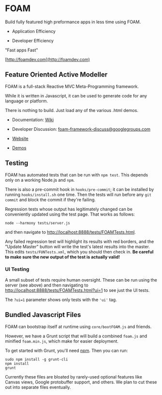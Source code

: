 # FOAM

Build fully featured high preformance apps in less time using FOAM.

  * Application Efficiency

  * Developer Efficiency

"Fast apps Fast"

[http://foamdev.com](http://foamdev.com)

## Feature Oriented Active Modeller

FOAM is a full-stack Reactive MVC Meta-Programming framework.

While it is written in Javascript, it can be used to generate code for any
language or platform.

There is nothing to build.  Just load any of the various .html demos.

  * Documentation: [Wiki](https://github.com/foam-framework/foam/wiki)

  * Developer Discussion: [foam-framework-discuss@googlegroups.com](https://groups.google.com/forum/#!forum/foam-framework-discuss)

  * [Website](http://foam-framework.github.io/foam/)

  * [Demos](http://foam-framework.github.io/foam/foam/demos/DemoCat.html)

## Testing

FOAM has automated tests that can be run with `npm test`. This depends only on a working Node.js and `npm`.

There is also a pre-commit hook in `hooks/pre-commit`; it can be installed by running `hooks/install.sh` one time. Then the tests will run before any `git commit` and block the commit if they're failing.

Regression tests whose output has legitimately changed can be conveniently updated using the test page. That works as follows:
```
node --harmony tests/server.js
```
and then navigate to [http://localhost:8888/tests/FOAMTests.html](http://localhost:8888/tests/FOAMTests.html).

Any failed regression test will highlight its results with red borders, and the "Update Master" button will write the test's latest results into the master. This edits `tests/FUNTests.xml`, which you should then check in. **Be careful to make sure the new output of the test is actually valid!**

### UI Testing

A small subset of tests require human oversight. These can be run using the server (see above) and then navigating to [http://localhost:8888/tests/FOAMTests.html?ui=1](http://localhost:8888/tests/FOAMTests.html?ui=1) to see just the UI tests.

The `?ui=1` parameter shows only tests with the `'ui'` tag.

## Bundled Javascript Files

FOAM can bootstrap itself at runtime using `core/bootFOAM.js` and friends.

However, we have a Grunt script that will build a combined `foam.js` and minified `foam.min.js`, which make for easier deployment.

To get started with Grunt, you'll need [npm](http://nodejs.org). Then you can run:

```
sudo npm install -g grunt-cli
npm install
grunt
```

Currently these files are bloated by rarely-used optional features like Canvas views, Google protobuffer support, and others. We plan to cut these out into separate files eventually.
